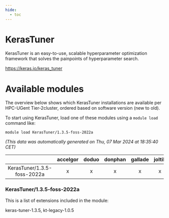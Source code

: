 ```yaml
---
hide:
  - toc
---
```


KerasTuner
==========


KerasTuner is an easy-to-use, scalable hyperparameter optimization framework that solves the painpoints of hyperparameter search.

https://keras.io/keras_tuner
# Available modules


The overview below shows which KerasTuner installations are available per HPC-UGent Tier-2cluster, ordered based on software version (new to old).

To start using KerasTuner, load one of these modules using a `module load` command like:

```shell
module load KerasTuner/1.3.5-foss-2022a
```

*(This data was automatically generated on Thu, 07 Mar 2024 at 18:35:40 CET)*  

| |accelgor|doduo|donphan|gallade|joltik|skitty|
| :---: | :---: | :---: | :---: | :---: | :---: | :---: |
|KerasTuner/1.3.5-foss-2022a|x|x|x|x|x|x|


### KerasTuner/1.3.5-foss-2022a

This is a list of extensions included in the module:

keras-tuner-1.3.5, kt-legacy-1.0.5